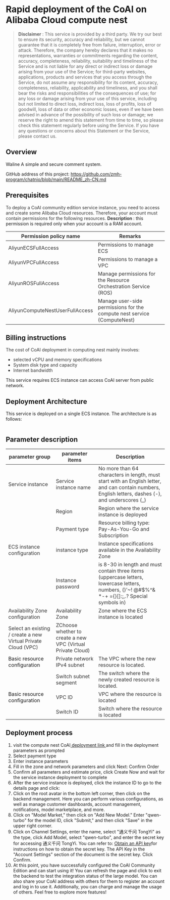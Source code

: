 <h1> Rapid deployment of the CoAI on Alibaba Cloud compute nest </h1>

<blockquote>
    <p><strong> Disclaimer </strong>: This service is provided by a third party. We try our best to ensure its security,
        accuracy and reliability, but we cannot guarantee that it is completely free from failure, interruption, error
        or attack. Therefore, the company hereby declares that it makes no representations, warranties or commitments
        regarding the content, accuracy, completeness, reliability, suitability and timeliness of the Service and is not
        liable for any direct or indirect loss or damage arising from your use of the Service; for third-party websites,
        applications, products and services that you access through the Service, do not assume any responsibility for
        its content, accuracy, completeness, reliability, applicability and timeliness, and you shall bear the risks and
        responsibilities of the consequences of use; for any loss or damage arising from your use of this service,
        including but not limited to direct loss, indirect loss, loss of profits, loss of goodwill, loss of data or
        other economic losses, even if we have been advised in advance of the possibility of such loss or damage; we
        reserve the right to amend this statement from time to time, so please check this statement regularly before
        using the Service. If you have any questions or concerns about this Statement or the Service, please contact us.
    </p>
</blockquote>

<h2> Overview </h2>

<p>Waline A simple and secure comment system.</p>
<p>
    GitHub address of this project: <a href='https://github.com/zmh-program/chatnio/blob/main/README_zh-CN.md'>https://github.com/zmh-program/chatnio/blob/main/README_zh-CN.md</a></p>

<h2> Prerequisites </h2>

<p><font style="color:rgb(51, 51, 51);"> To deploy a CoAI community edition service instance, you need to
    access and create some Alibaba Cloud resources. Therefore, your account must contain permissions for the following
    resources. </font><font style="color:rgb(51, 51, 51);"> </font><strong><font style="color:rgb(51, 51, 51);">
    Description </font></strong><font style="color:rgb(51, 51>: 51);">: this permission is required only when your account is a RAM account. </font></p>

<table>
<thead>
<tr>
<th><font style = " color:rgb(51, 51, 51);"> Permission policy name </font></th>
    <th><font style="color:rgb(51, 51, 51);"> Remarks </font></th>
    </tr>
    </thead>
    <tbody>
    <tr>
        <td><font style="color:rgb(51, 51, 51);">AliyunECSFullAccess</font></td>
        <td><font style="color:rgb(51, 51, 51);"> Permissions to manage ECS </font></td>
    </tr>
    <tr>
        <td><font style="color:rgb(51, 51, 51);">AliyunVPCFullAccess</font></td>
        <td><font style="color:rgb(51, 51, 51);"> Permissions to manage a VPC </font></td>
    </tr>
    <tr>
        <td><font style="color:rgb(51, 51, 51);">AliyunROSFullAccess</font></td>
        <td><font style="color:rgb(51, 51, 51);"> Manage permissions for the Resource Orchestration Service
            (ROS) </font></td>
    </tr>
    <tr>
        <td><font style="color:rgb(51, 51, 51);">AliyunComputeNestUserFullAccess</font></td>
        <td><font style="color:rgb(51, 51, 51);"> Manage user-side permissions for the compute nest service
            (ComputeNest) </font></td>
    </tr>
    </tbody>
    </table>

<h2> Billing instructions </h2>

<p><font style="color:rgb(51, 51, 51);"> The cost of CoAI deployment in computing nest
    mainly involves:</font></p>

<ul>
    <li><font style="color:rgb(51, 51, 51);"> selected vCPU and memory specifications </font></li>
    <li><font style="color:rgb(51, 51, 51);"> System disk type and capacity </font></li>
    <li><font style="color:rgb(51, 51, 51);"> Internet bandwidth </font></li>
</ul>

<p> This service requires ECS instance can access CoAI server from public network. </p>

<h2> Deployment Architecture </h2>

<p> This service is deployed on a single ECS instance. The architecture is as follows:</p>

<p><img src="./images/architecture_ecs_single.png" alt=""/></p>

<h2> Parameter description </h2>

<table>
    <thead>
    <tr>
        <th><font style="color:rgb(51, 51, 51);"> parameter group </font></th>
        <th><font style="color:rgb(51, 51, 51);"> parameter items </font></th>
        <th><font style="color:rgb(51, 51, 51);"> Description </font></th>
    </tr>
    </thead>
    <tbody>
    <tr>
        <td><font style="color:rgb(51, 51, 51);"> Service instance </font></td>
        <td><font style="color:rgb(51, 51, 51);"> Service instance name </font></td>
        <td><font style="color:rgb(51, 51, 51);"> No more than 64 characters in length, must start with an English
            letter, and can contain numbers, English letters, dashes (-), and underscores (_)</font></td>
    </tr>
    <tr>
        <td></td>
        <td><font style="color:rgb(51, 51, 51);"> Region </font></td>
        <td><font style="color:rgb(51, 51, 51);"> Region where the service instance is deployed </font></td>
    </tr>
    <tr>
        <td></td>
        <td><font style="color:rgb(51, 51, 51);"> Payment type </font></td>
        <td><font style="color:rgb(51, 51, 51);"> Resource billing type: Pay-As-You-Go and Subscription </font></td>
    </tr>
    <tr>
        <td><font style="color:rgb(51, 51, 51);"> ECS instance configuration </font></td>
        <td><font style="color:rgb(51, 51, 51);"> instance type </font></td>
        <td><font style="color:rgb(51, 51, 51);"> Instance specifications available in the Availability Zone </font>
        </td>
    </tr>
    <tr>
        <td></td>
        <td><font style="color:rgb(51, 51, 51);"> Instance password </font></td>
        <td><font style="color:rgb(51, 51, 51);"> is 8-30 in length and must contain three items (uppercase letters,
            lowercase letters, numbers, ()'~! @#$%^& *-+ ={}[]:;,.? Special symbols in)</font></td>
    </tr>
    <tr>
        <td><font style="color:rgb(51, 51, 51);"> Availability Zone configuration </font></td>
        <td><font style="color:rgb(51, 51, 51);"> Availability Zone </font></td>
        <td><font style="color:rgb(51, 51, 51);"> Zone where the ECS instance is located </font></td>
    </tr>
    <tr>
        <td><font style="color:rgb(51, 51, 51);"> Select an existing / create a new Virtual Private Cloud (VPC) </font></td>
        <td><font style="color:rgb(51, 51, 51);"> ZChoose whether to create a new VPC (Virtual Private Cloud) </font></td>
    </tr>
    <tr>
        <td>Basic resource configuration</td>
        <td><font style="color:rgb(51, 51, 51);"> Private network IPv4 subnet </font></td>
        <td><font style="color:rgb(51, 51, 51);"> The VPC where the new resource is located. </font></td>
    </tr>
    <tr>
        <td></td>
        <td><font style="color:rgb(51, 51, 51);"> Switch subnet segment </font></td>
        <td><font style="color:rgb(51, 51, 51);"> The switch where the newly created resource is located. </font></td>
    </tr>
    <tr>
        <td>Basic resource configuration</td>
        <td><font style="color:rgb(51, 51, 51);">VPC ID</font></td>
        <td><font style="color:rgb(51, 51, 51);"> VPC where the resource is located </font></td>
    </tr>
    <tr>
        <td></td>
        <td><font style="color:rgb(51, 51, 51);"> Switch ID</font></td>
        <td><font style="color:rgb(51, 51, 51);"> Switch where the resource is located </font></td>
    </tr>
    </tbody>
</table>

<h2> Deployment process </h2>

<ol>
    <li> visit the compute nest CoAI<a
            href="https://computenest.console.aliyun.com/service/instance/create/ap-southeast-1?type=user&ServiceName=CoAI Community Edition">
        deployment link </a> and fill in the deployment parameters as prompted
    </li>
    <li> Select payment type
        <img src="images/img-1-en.png" alt=""/></li>
    <li> Enter instance parameters
        <img src="./images/img-2-en.png" alt=""/></li>
    <li> Fill in the zone and network parameters and click Next: Confirm Order <img src="./images/img-3-en.png" alt=""/><img src="./images/img-4-en.png" alt=""/></li>
    <li> Confirm all parameters and estimate price, click Create Now and wait for the service instance deployment to complete</li>
    <li> After the service instance is deployed, click the instance ID to go to the details page and click: <img
        src="./images/img-5-en.png" alt=""/>
    </li>
    <li> Click on the root avatar in the bottom left corner, then click on the backend management. Here you can perform various configurations, as well as manage customer dashboards, account management, notifications, model marketplace, and more. 
        <img src="./images/img-7.png" alt=""/> <img src="./images/img-8.png" alt=""/>
    </li>
    <li> Click on "Model Market," then click on "Add New Model." Enter "qwen-turbo" for the model ID, click "Submit," and then click "Save" in the upper right corner.
        <img src="./images/img-9.png" alt=""/>
    </li>
    <li> Click on Channel Settings, enter the name, select "通义千问 TongYi" as the type, click Add Model, select "qwen-turbo", and enter the secret key for accessing 通义千问 TongYi. You can refer to: 
        <a href="https://www.alibabacloud.com/help/en/model-studio/developer-reference/get-api-key">Obtain an API key</a>for instructions on how to obtain the secret key. The API Key in the "Account Settings" section of the document is the secret key. Click Confirm.
        <img src="./images/img-10.png" alt=""/><img src="./images/img-11.png" alt=""/>
    </li>
    <li> At this point, you have successfully configured the CoAI Community Edition and can start using it! You can refresh the page and click to exit the backend to test the integration status of the large model. You can also share your CoAI address with others for them to register an account and log in to use it. Additionally, you can charge and manage the usage of others. Feel free to explore more features!
        <img src="./images/img-12.png" alt=""/>
    </li>
</ol>